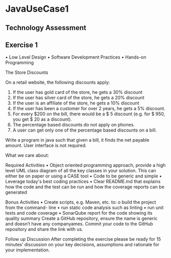 # JavaUseCase1

## Technology Assessment
## Exercise 1

• Low Level Design
• Software Development Practices
• Hands-on Programming

The Store Discounts

On a retail website, the following discounts apply:
1. If the user has gold card of the store, he gets a 30% discount
2. If the user has silver card of the store, he gets a 20% discount
3. If the user is an affiliate of the store, he gets a 10% discount
4. If the user has been a customer for over 2 years, he gets a 5% discount.
5. For every $200 on the bill, there would be a $ 5 discount (e.g. for $ 950, you get $ 20 as a discount).
6. The percentage based discounts do not apply on phones.
7. A user can get only one of the percentage based discounts on a bill. 

Write a program in java such that given a bill, it finds the net payable amount. User interface is not required.

What we care about:

Required Activities
• Object oriented programming approach, provide a high level UML class diagram of all the key classes in your solution. 
This can either be on paper or using a CASE tool
• Code to be generic and simple
• Leverage today&#39;s best coding practices
• Clear README.md that explains how the code and the test can be run and how the coverage reports can be generated

Bonus Activities
• Create scripts, e.g. Maven, etc. to: o build the project from the command- line
• run static code analysis such as linting
• run unit tests and code coverage
• SonarQube report for the code showing its quality summary Create a GitHub repository, ensure the name is generic and doesn’t have any companyames.
Commit your code to the GitHub repository and share the link with us.

Follow up Discussion
After completing the exercise please be ready for 15 minutes’ discussion on your key decisions, assumptions and rationale for your implementation.

